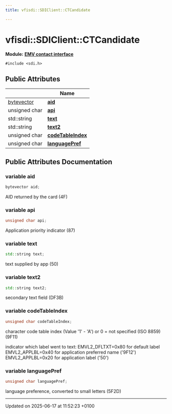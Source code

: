 ```yaml
---
title: vfisdi::SDIClient::CTCandidate

---
```


# vfisdi::SDIClient::CTCandidate

**Module:** **[EMV contact interface](group__sdiemvct.md)**






`#include <sdi.h>`

## Public Attributes

|                | Name           |
| -------------- | -------------- |
| [bytevector](classvfisdi_1_1_s_d_i_client.md#typedef-bytevector) | **[aid](structvfisdi_1_1_s_d_i_client_1_1_c_t_candidate.md#variable-aid)**  |
| unsigned char | **[api](structvfisdi_1_1_s_d_i_client_1_1_c_t_candidate.md#variable-api)**  |
| std::string | **[text](structvfisdi_1_1_s_d_i_client_1_1_c_t_candidate.md#variable-text)**  |
| std::string | **[text2](structvfisdi_1_1_s_d_i_client_1_1_c_t_candidate.md#variable-text2)**  |
| unsigned char | **[codeTableIndex](structvfisdi_1_1_s_d_i_client_1_1_c_t_candidate.md#variable-codetableindex)**  |
| unsigned char | **[languagePref](structvfisdi_1_1_s_d_i_client_1_1_c_t_candidate.md#variable-languagepref)**  |

## Public Attributes Documentation

### variable aid

```cpp
bytevector aid;
```


AID returned by the card (4F) 


### variable api

```cpp
unsigned char api;
```


Application priority indicator (87) 


### variable text

```cpp
std::string text;
```


text supplied by app (50) 


### variable text2

```cpp
std::string text2;
```


secondary text field (DF3B) 


### variable codeTableIndex

```cpp
unsigned char codeTableIndex;
```


character code table index (Value '1' - 'A') or 0 = not specified (ISO 8859) (9F11) 

indicator which label went to text: EMVL2_DFLTXT=0x80 for default label EMVL2_APPLBL=0x40 for application preferred name ('9F12') EMVL2_APPLBL=0x20 for application label ('50') 


### variable languagePref

```cpp
unsigned char languagePref;
```


language preference, converted to small letters (5F2D) 


-------------------------------

Updated on 2025-06-17 at 11:52:23 +0100
